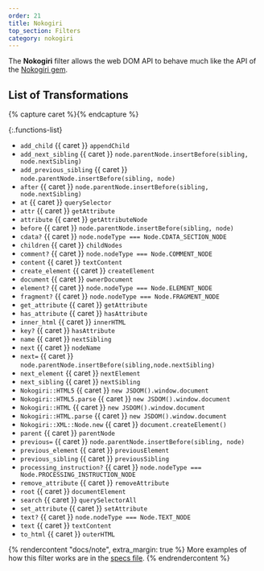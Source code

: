 ```yaml
---
order: 21
title: Nokogiri
top_section: Filters
category: nokogiri
---
```


The **Nokogiri** filter allows the web DOM API to behave much like the API of the [Nokogiri gem](https://nokogiri.org).

## List of Transformations

{% capture caret %}<sl-icon name="caret-right-fill"></sl-icon>{% endcapture %}

{:.functions-list}
* `add_child` {{ caret }} `appendChild`
* `add_next_sibling` {{ caret }} `node.parentNode.insertBefore(sibling, node.nextSibling)`
* `add_previous_sibling` {{ caret }} `node.parentNode.insertBefore(sibling, node)`
* `after` {{ caret }} `node.parentNode.insertBefore(sibling, node.nextSibling)`
* `at` {{ caret }} `querySelector`
* `attr` {{ caret }} `getAttribute`
* `attribute` {{ caret }} `getAttributeNode`
* `before` {{ caret }} `node.parentNode.insertBefore(sibling, node)`
* `cdata?` {{ caret }} `node.nodeType === Node.CDATA_SECTION_NODE`
* `children` {{ caret }} `childNodes`
* `comment?` {{ caret }} `node.nodeType === Node.COMMENT_NODE`
* `content` {{ caret }} `textContent`
* `create_element` {{ caret }} `createElement`
* `document` {{ caret }} `ownerDocument`
* `element?` {{ caret }} `node.nodeType === Node.ELEMENT_NODE`
* `fragment?` {{ caret }} `node.nodeType === Node.FRAGMENT_NODE`
* `get_attribute` {{ caret }} `getAttribute`
* `has_attribute` {{ caret }} `hasAttribute`
* `inner_html` {{ caret }} `innerHTML`
* `key?` {{ caret }} `hasAttribute`
* `name` {{ caret }} `nextSibling`
* `next` {{ caret }} `nodeName`
* `next=` {{ caret }} `node.parentNode.insertBefore(sibling,node.nextSibling)`
* `next_element` {{ caret }} `nextElement`
* `next_sibling` {{ caret }} `nextSibling`
* `Nokogiri::HTML5` {{ caret }} `new JSDOM().window.document`
* `Nokogiri::HTML5.parse` {{ caret }} `new JSDOM().window.document`
* `Nokogiri::HTML` {{ caret }} `new JSDOM().window.document`
* `Nokogiri::HTML.parse` {{ caret }} `new JSDOM().window.document`
* `Nokogiri::XML::Node.new` {{ caret }} `document.createElement()`
* `parent` {{ caret }} `parentNode`
* `previous=` {{ caret }} `node.parentNode.insertBefore(sibling, node)`
* `previous_element` {{ caret }} `previousElement`
* `previous_sibling` {{ caret }} `previousSibling`
* `processing_instruction?` {{ caret }} `node.nodeType === Node.PROCESSING_INSTRUCTION_NODE`
* `remove_attribute` {{ caret }} `removeAttribute`
* `root` {{ caret }} `documentElement`
* `search` {{ caret }} `querySelectorAll`
* `set_attribute` {{ caret }} `setAttribute`
* `text?` {{ caret }} `node.nodeType === Node.TEXT_NODE`
* `text` {{ caret }} `textContent`
* `to_html` {{ caret }} `outerHTML`

{% rendercontent "docs/note", extra_margin: true %}
More examples of how this filter works are in the [specs file](https://github.com/ruby2js/ruby2js/blob/master/spec/nokogiri_spec.rb).
{% endrendercontent %}

